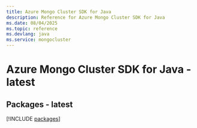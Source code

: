 ```yaml
---
title: Azure Mongo Cluster SDK for Java
description: Reference for Azure Mongo Cluster SDK for Java
ms.date: 08/04/2025
ms.topic: reference
ms.devlang: java
ms.service: mongocluster
---
```

# Azure Mongo Cluster SDK for Java - latest
## Packages - latest
[!INCLUDE [packages](mongo-cluster-index.md)]